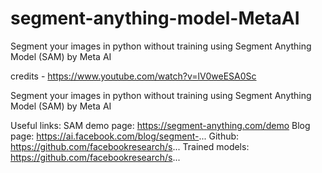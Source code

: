 # segment-anything-model-MetaAI
Segment your images in python without training using Segment Anything Model (SAM) by Meta AI

credits - https://www.youtube.com/watch?v=lV0weESA0Sc

Segment your images in python without training using Segment Anything Model (SAM) by Meta AI

Useful links:
SAM demo page: https://segment-anything.com/demo
Blog page: https://ai.facebook.com/blog/segment-...
Github: https://github.com/facebookresearch/s...
Trained models: https://github.com/facebookresearch/s...